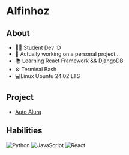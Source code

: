 # Alfinhoz

## About
- 👨‍💻 Student Dev :D
- 🚀 Actually working on a personal project...
- 📚 Learning React Framework && DjangoDB
- ⚙ Terminal Bash
- 💻Linux Ubuntu 24.02 LTS

## Project
- [Auto Alura](https://github.com/alfinhoz-jpg/AutoAlura)

## Habilities
![Python](https://img.shields.io/badge/-Python-3776AB?style=flat&logo=Python&logoColor=white)
![JavaScript](https://img.shields.io/badge/-JavaScript-F7DF1E?style=flat&logo=JavaScript&logoColor=black)
![React](https;//img.shields.io/badge/-React.js-50acf0?style=flat&logo=react&logoColor=50acf0)
  
